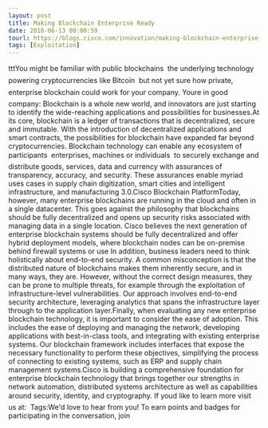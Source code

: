 ```yaml
---
layout: post
title: Making Blockchain Enterprise Ready
date: 2018-06-13 00:00:59
tourl: https://blogs.cisco.com/innovation/making-blockchain-enterprise-ready-2
tags: [Exploitation]
---
```

tttYou might be familiar with public blockchains  the underlying technology powering cryptocurrencies like Bitcoin  but not yet sure how private, enterprise blockchain could work for your company. Youre in good company: Blockchain is a whole new world, and innovators are just starting to identify the wide-reaching applications and possibilities for businesses.At its core, blockchain is a ledger of transactions that is decentralized, secure and immutable. With the introduction of decentralized applications and smart contracts, the possibilities for blockchain have expanded far beyond cryptocurrencies. Blockchain technology can enable any ecosystem of participants  enterprises, machines or individuals  to securely exchange and distribute goods, services, data and currency with assurances of transparency, accuracy, and security. These assurances enable myriad uses cases in supply chain digitization, smart cities and intelligent infrastructure, and manufacturing 3.0.Cisco Blockchain PlatformToday, however, many enterprise blockchains are running in the cloud and often in a single datacenter. This goes against the philosophy that blockchains should be fully decentralized and opens up security risks associated with managing data in a single location. Cisco believes the next generation of enterprise blockchain systems should be fully decentralized and offer hybrid deployment models, where blockchain nodes can be on-premise behind firewall systems or use In addition, business leaders need to think holistically about end-to-end security. A common misconception is that the distributed nature of blockchains makes them inherently secure, and in many ways, they are. However, without the correct design measures, they can be prone to multiple threats, for example through the exploitation of infrastructure-level vulnerabilities. Our approach involves end-to-end security architecture, leveraging analytics that spans the infrastructure layer through to the application layer.Finally, when evaluating any new enterprise blockchain technology, it is important to consider the ease of adoption. This includes the ease of deploying and managing the network, developing applications with best-in-class tools, and integrating with existing enterprise systems. Our blockchain framework includes interfaces that expose the necessary functionality to perform these objectives, simplifying the process of connecting to existing systems, such as ERP and supply chain management systems.Cisco is building a comprehensive foundation for enterprise blockchain technology that brings together our strengths in network automation, distributed systems architecture as well as capabilities around security, identity, and cryptography. If youd like to learn more visit us at:  Tags:We'd love to hear from you! To earn points and badges for participating in the conversation, join 